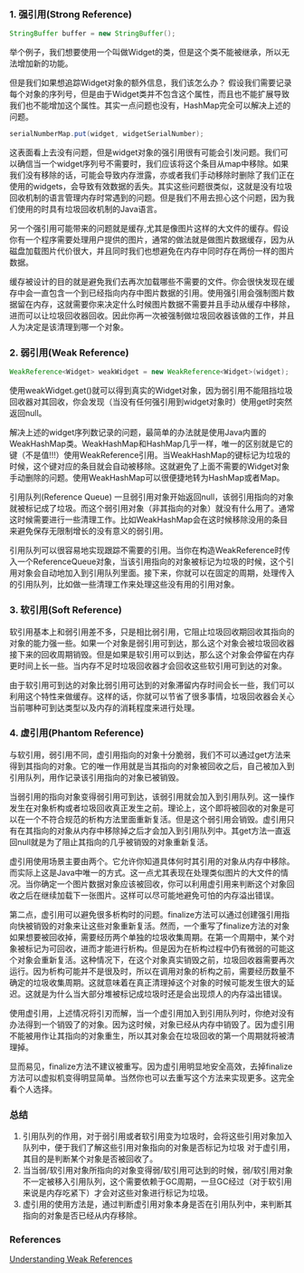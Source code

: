 ### 1. 强引用(Strong Reference)

```java
StringBuffer buffer = new StringBuffer();
```

举个例子，我们想要使用一个叫做Widget的类，但是这个类不能被继承，所以无法增加新的功能。

但是我们如果想追踪Widget对象的额外信息，我们该怎么办？ 假设我们需要记录每个对象的序列号，但是由于Widget类并不包含这个属性，而且也不能扩展导致我们也不能增加这个属性。其实一点问题也没有，HashMap完全可以解决上述的问题。

```java
serialNumberMap.put(widget, widgetSerialNumber);
```

这表面看上去没有问题，但是widget对象的强引用很有可能会引发问题。我们可以确信当一个widget序列号不需要时，我们应该将这个条目从map中移除。如果我们没有移除的话，可能会导致内存泄露，亦或者我们手动移除时删除了我们正在使用的widgets，会导致有效数据的丢失。其实这些问题很类似，这就是没有垃圾回收机制的语言管理内存时常遇到的问题。但是我们不用去担心这个问题，因为我们使用的时具有垃圾回收机制的Java语言。

另一个强引用可能带来的问题就是缓存,尤其是像图片这样的大文件的缓存。假设你有一个程序需要处理用户提供的图片，通常的做法就是做图片数据缓存，因为从磁盘加载图片代价很大，并且同时我们也想避免在内存中同时存在两份一样的图片数据。

缓存被设计的目的就是避免我们去再次加载哪些不需要的文件。你会很快发现在缓存中会一直包含一个到已经指向内存中图片数据的引用。使用强引用会强制图片数据留在内存，这就需要你来决定什么时候图片数据不需要并且手动从缓存中移除，进而可以让垃圾回收器回收。因此你再一次被强制做垃圾回收器该做的工作，并且人为决定是该清理到哪一个对象。

### 2. 弱引用(Weak Reference)

```java
WeakReference<Widget> weakWidget = new WeakReference<Widget>(widget);
```

使用weakWidget.get()就可以得到真实的Widget对象，因为弱引用不能阻挡垃圾回收器对其回收，你会发现（当没有任何强引用到widget对象时）使用get时突然返回null。

解决上述的widget序列数记录的问题，最简单的办法就是使用Java内置的WeakHashMap类。WeakHashMap和HashMap几乎一样，唯一的区别就是它的键（不是值!!!）使用WeakReference引用。当WeakHashMap的键标记为垃圾的时候，这个键对应的条目就会自动被移除。这就避免了上面不需要的Widget对象手动删除的问题。使用WeakHashMap可以很便捷地转为HashMap或者Map。

引用队列(Reference Queue)
一旦弱引用对象开始返回null，该弱引用指向的对象就被标记成了垃圾。而这个弱引用对象（非其指向的对象）就没有什么用了。通常这时候需要进行一些清理工作。比如WeakHashMap会在这时候移除没用的条目来避免保存无限制增长的没有意义的弱引用。

引用队列可以很容易地实现跟踪不需要的引用。当你在构造WeakReference时传入一个ReferenceQueue对象，当该引用指向的对象被标记为垃圾的时候，这个引用对象会自动地加入到引用队列里面。接下来，你就可以在固定的周期，处理传入的引用队列，比如做一些清理工作来处理这些没有用的引用对象。

### 3. 软引用(Soft Reference)

软引用基本上和弱引用差不多，只是相比弱引用，它阻止垃圾回收期回收其指向的对象的能力强一些。如果一个对象是弱引用可到达，那么这个对象会被垃圾回收器接下来的回收周期销毁。但是如果是软引用可以到达，那么这个对象会停留在内存更时间上长一些。当内存不足时垃圾回收器才会回收这些软引用可到达的对象。

由于软引用可到达的对象比弱引用可达到的对象滞留内存时间会长一些，我们可以利用这个特性来做缓存。这样的话，你就可以节省了很多事情，垃圾回收器会关心当前哪种可到达类型以及内存的消耗程度来进行处理。

### 4. 虚引用(Phantom Reference)

与软引用，弱引用不同，虚引用指向的对象十分脆弱，我们不可以通过get方法来得到其指向的对象。它的唯一作用就是当其指向的对象被回收之后，自己被加入到引用队列，用作记录该引用指向的对象已被销毁。

当弱引用的指向对象变得弱引用可到达，该弱引用就会加入到引用队列。这一操作发生在对象析构或者垃圾回收真正发生之前。理论上，这个即将被回收的对象是可以在一个不符合规范的析构方法里面重新复活。但是这个弱引用会销毁。虚引用只有在其指向的对象从内存中移除掉之后才会加入到引用队列中。其get方法一直返回null就是为了阻止其指向的几乎被销毁的对象重新复活。

虚引用使用场景主要由两个。它允许你知道具体何时其引用的对象从内存中移除。而实际上这是Java中唯一的方式。这一点尤其表现在处理类似图片的大文件的情况。当你确定一个图片数据对象应该被回收，你可以利用虚引用来判断这个对象回收之后在继续加载下一张图片。这样可以尽可能地避免可怕的内存溢出错误。

第二点，虚引用可以避免很多析构时的问题。finalize方法可以通过创建强引用指向快被销毁的对象来让这些对象重新复活。然而，一个重写了finalize方法的对象如果想要被回收掉，需要经历两个单独的垃圾收集周期。在第一个周期中，某个对象被标记为可回收，进而才能进行析构。但是因为在析构过程中仍有微弱的可能这个对象会重新复活。这种情况下，在这个对象真实销毁之前，垃圾回收器需要再次运行。因为析构可能并不是很及时，所以在调用对象的析构之前，需要经历数量不确定的垃圾收集周期。这就意味着在真正清理掉这个对象的时候可能发生很大的延迟。这就是为什么当大部分堆被标记成垃圾时还是会出现烦人的内存溢出错误。

使用虚引用，上述情况将引刃而解，当一个虚引用加入到引用队列时，你绝对没有办法得到一个销毁了的对象。因为这时候，对象已经从内存中销毁了。因为虚引用不能被用作让其指向的对象重生，所以其对象会在垃圾回收的第一个周期就将被清理掉。

显而易见，finalize方法不建议被重写。因为虚引用明显地安全高效，去掉finalize方法可以虚拟机变得明显简单。当然你也可以去重写这个方法来实现更多。这完全看个人选择。

### 总结

1. 引用队列的作用，对于弱引用或者软引用变为垃圾时，会将这些引用对象加入队列中，便于我们了解这些引用对象指向的对象是否标记为垃圾 对于虚引用，其目的是判断某个对象是否被回收了。
2. 当当弱/软引用对象所指向的对象变得弱/软引用可达到的时候，弱/软引用对象不一定被移入引用队列，这个需要依赖于GC周期，一旦GC经过（对于软引用来说是内存吃紧下）才会对这些对象进行标记为垃圾。
3. 虚引用的使用方法是，通过判断虚引用对象本身是否在引用队列中，来判断其指向的对象是否已经从内存移除。 


### References
[Understanding Weak References](https://droidyue.com/blog/2014/10/12/understanding-weakreference-in-java/)
